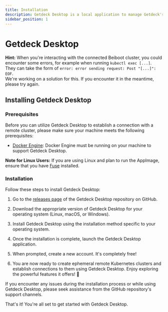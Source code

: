 ```yaml
---
title: Installation
description: Getdeck Desktop is a local application to manage Getdeck's virtual Kubernetes clusters
sidebar_position: 1
---
```

# Getdeck Desktop

**Hint:** When you're interacting with the connected Beiboot cluster, you could encounter some errors, for example when running `kubectl exec [...]`. 
They can take the form of `error: error sending request: Post "[...]": EOF`.  
We're working on a solution for this. If you encounter it in the meantime, please try again.
 
## Installing Getdeck Desktop 

### Prerequisites
Before you can utilize Getdeck Desktop to establish a connection with a remote cluster, please make sure your machine meets the following prerequisites:

- [Docker Engine](https://docs.docker.com/engine/install/): Docker Engine must be running on your machine to support Getdeck Desktop.
 
**Note for Linux Users:** If you are using Linux and plan to run the AppImage, ensure that you have [Fuse](https://docs.appimage.org/user-guide/troubleshooting/fuse.html) installed.

### Installation
Follow these steps to install Getdeck Desktop:

1. Go to the [releases page](https://github.com/Getdeck/Getdeck-Desktop/releases) of the Getdeck Desktop repository on GitHub.

2. Download the appropriate version of Getdeck Desktop for your operating system (Linux, macOS, or Windows).

3. Install Getdeck Desktop using the installation method specific to your operating system.

4. Once the installation is complete, launch the Getdeck Desktop application.

5. When prompted, create a new account. It's completely free!

6. You are now ready to create ephemeral remote Kubernetes clusters and establish connections to them using Getdeck Desktop. Enjoy exploring the powerful features it offers! 🚀

If you encounter any issues during the installation process or while using Getdeck Desktop, please seek assistance from the GitHub repository's support channels.

That's it! You're all set to get started with Getdeck Desktop.
